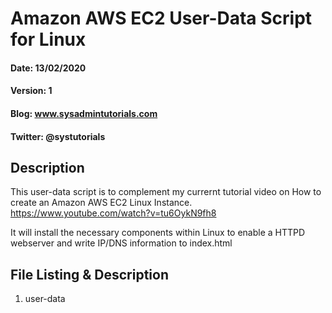 # Amazon AWS EC2 User-Data Script for Linux
#### Date: 13/02/2020
#### Version: 1
#### Blog: www.sysadmintutorials.com
#### Twitter: @systutorials

## Description

This user-data script is to complement my currernt tutorial video on How to create an Amazon AWS EC2 Linux Instance.
https://www.youtube.com/watch?v=tu6OykN9fh8

It will install the necessary components within Linux to enable a HTTPD webserver and write IP/DNS information to index.html

## File Listing & Description
1. user-data<br>

